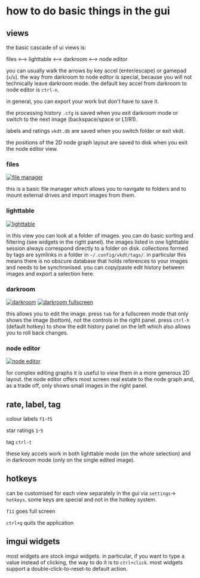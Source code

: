 # how to do basic things in the gui

## views

the basic cascade of ui views is:

files ⟷ lighttable ⟷ darkroom ⟷ node editor

you can usually walk the arrows by key accel (enter/escape) or gamepad
(`x`/`o`). the way from darkroom to node editor is special, because you will
not technically leave darkroom mode. the default key accel from darkroom to
node editor is `ctrl-n`.

in general, you can export your work but don't have to save it.

the processing history `.cfg` is saved when you exit darkroom mode or switch to
the next image (backspace/space or L1/R1).

labels and ratings `vkdt.db` are saved when you switch folder or exit vkdt.

the positions of the 2D node graph layout are saved to disk when you exit
the node editor view.

### files

[![file manager](files.jpg)](files.jpg)

this is a basic file manager which allows you to navigate to folders and
to mount external drives and import images from them.

### lighttable

[![lighttable](lighttable.jpg)](lighttable.jpg)

in this view you can look at a folder of images. you can do basic sorting and
filtering (see widgets in the right panel). the images listed in one lighttable
session always correspond directly to a folder on disk. collections formed by
tags are symlinks in a folder in `~/.config/vkdt/tags/`.
in particular this means there is no obscure database that holds references
to your images and needs to be synchronised.
you can copy/paste edit history between images and export a selection here.

### darkroom

[![darkroom](darkroom.jpg)](darkroom.jpg)
[![darkroom fullscreen](darkroom-fs.jpg)](darkroom-fs.jpg)

this allows you to edit the image. press `tab` for a fullscreen mode that only
shows the image (bottom), not the controls in the right panel. press `ctrl-h`
(default hotkey) to show the edit history panel on the left which also allows
you to roll back changes.

### node editor

[![node editor](node-editor.jpg)](node-editor.jpg)

for complex editing graphs it is useful to view them in a more generous 2D
layout. the node editor offers most screen real estate to the node graph and,
as a trade off, only shows small images in the right panel.


## rate, label, tag

colour labels `f1`-`f5`

star ratings `1`-`5`

tag `ctrl-t`

these key accels work in both lighttable mode (on the whole selection) and in
darkroom mode (only on the single edited image).

## hotkeys

can be customised for each view separately in the gui via `settings`→
`hotkeys`. some keys are special and not in the hotkey system.

`f11` goes full screen

`ctrl+q` quits the application

## imgui widgets

most widgets are stock imgui widgets. in particular, if you want to
type a value instead of clicking, the way to do it is to `ctrl+click`.
most widgets support a double-click-to-reset-to default action.

